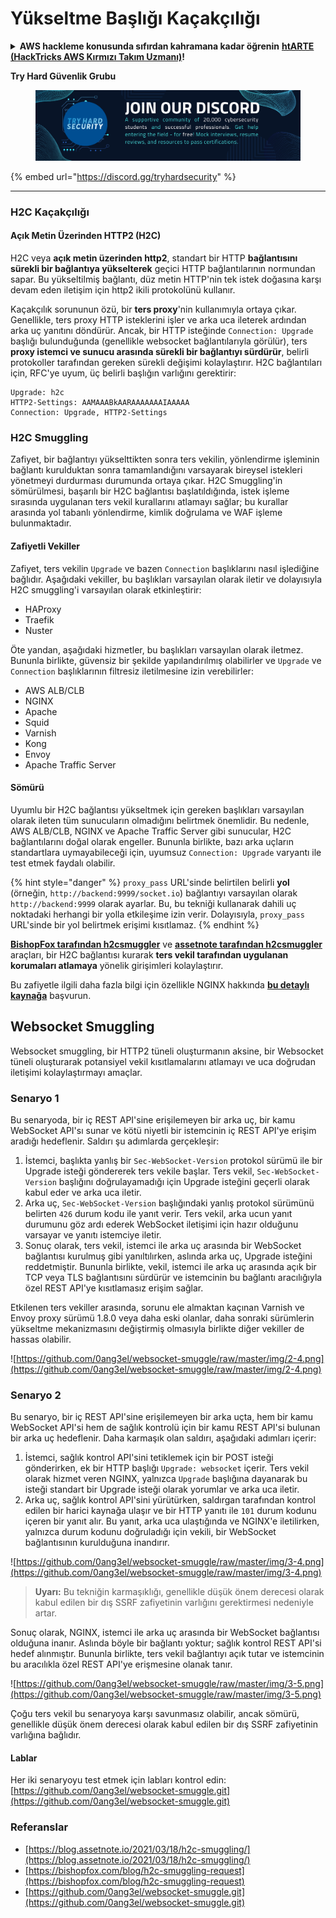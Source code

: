 # Yükseltme Başlığı Kaçakçılığı

<details>

<summary><strong>AWS hackleme konusunda sıfırdan kahramana kadar öğrenin</strong> <a href="https://training.hacktricks.xyz/courses/arte"><strong>htARTE (HackTricks AWS Kırmızı Takım Uzmanı)</strong></a><strong>!</strong></summary>

HackTricks'ı desteklemenin diğer yolları:

* **Şirketinizi HackTricks'te reklam görmek istiyorsanız** veya **HackTricks'i PDF olarak indirmek istiyorsanız** [**ABONELİK PLANLARI**](https://github.com/sponsors/carlospolop)'na göz atın!
* [**Resmi PEASS & HackTricks ürünlerini**](https://peass.creator-spring.com) edinin
* [**PEASS Ailesi'ni**](https://opensea.io/collection/the-peass-family) keşfedin, özel [**NFT'lerimiz**](https://opensea.io/collection/the-peass-family) koleksiyonumuz
* **💬 [**Discord grubumuza**](https://discord.gg/hRep4RUj7f) katılın veya [**telegram grubumuza**](https://t.me/peass) katılın veya bizi **Twitter** 🐦 [**@carlospolopm**](https://twitter.com/hacktricks\_live)'da **takip edin**.
* **Hacking püf noktalarınızı paylaşarak PR'ler göndererek** [**HackTricks**](https://github.com/carlospolop/hacktricks) ve [**HackTricks Cloud**](https://github.com/carlospolop/hacktricks-cloud) github depolarına katkıda bulunun.

</details>

**Try Hard Güvenlik Grubu**

<figure><img src="/.gitbook/assets/telegram-cloud-document-1-5159108904864449420.jpg" alt=""><figcaption></figcaption></figure>

{% embed url="https://discord.gg/tryhardsecurity" %}

***

### H2C Kaçakçılığı <a href="#http2-over-cleartext-h2c" id="http2-over-cleartext-h2c"></a>

#### Açık Metin Üzerinden HTTP2 (H2C) <a href="#http2-over-cleartext-h2c" id="http2-over-cleartext-h2c"></a>

H2C veya **açık metin üzerinden http2**, standart bir HTTP **bağlantısını sürekli bir bağlantıya yükselterek** geçici HTTP bağlantılarının normundan sapar. Bu yükseltilmiş bağlantı, düz metin HTTP'nin tek istek doğasına karşı devam eden iletişim için http2 ikili protokolünü kullanır.

Kaçakçılık sorununun özü, bir **ters proxy**'nin kullanımıyla ortaya çıkar. Genellikle, ters proxy HTTP isteklerini işler ve arka uca ileterek ardından arka uç yanıtını döndürür. Ancak, bir HTTP isteğinde `Connection: Upgrade` başlığı bulunduğunda (genellikle websocket bağlantılarıyla görülür), ters **proxy istemci ve sunucu arasında sürekli bir bağlantıyı sürdürür**, belirli protokoller tarafından gereken sürekli değişimi kolaylaştırır. H2C bağlantıları için, RFC'ye uyum, üç belirli başlığın varlığını gerektirir:
```
Upgrade: h2c
HTTP2-Settings: AAMAAABkAARAAAAAAAIAAAAA
Connection: Upgrade, HTTP2-Settings
```
### H2C Smuggling

Zafiyet, bir bağlantıyı yükselttikten sonra ters vekilin, yönlendirme işleminin bağlantı kurulduktan sonra tamamlandığını varsayarak bireysel istekleri yönetmeyi durdurması durumunda ortaya çıkar. H2C Smuggling'in sömürülmesi, başarılı bir H2C bağlantısı başlatıldığında, istek işleme sırasında uygulanan ters vekil kurallarını atlamayı sağlar; bu kurallar arasında yol tabanlı yönlendirme, kimlik doğrulama ve WAF işleme bulunmaktadır.

#### Zafiyetli Vekiller <a href="#exploitation" id="exploitation"></a>

Zafiyet, ters vekilin `Upgrade` ve bazen `Connection` başlıklarını nasıl işlediğine bağlıdır. Aşağıdaki vekiller, bu başlıkları varsayılan olarak iletir ve dolayısıyla H2C smuggling'i varsayılan olarak etkinleştirir:

- HAProxy
- Traefik
- Nuster

Öte yandan, aşağıdaki hizmetler, bu başlıkları varsayılan olarak iletmez. Bununla birlikte, güvensiz bir şekilde yapılandırılmış olabilirler ve `Upgrade` ve `Connection` başlıklarının filtresiz iletilmesine izin verebilirler:

- AWS ALB/CLB
- NGINX
- Apache
- Squid
- Varnish
- Kong
- Envoy
- Apache Traffic Server

#### Sömürü <a href="#exploitation" id="exploitation"></a>

Uyumlu bir H2C bağlantısı yükseltmek için gereken başlıkları varsayılan olarak ileten tüm sunucuların olmadığını belirtmek önemlidir. Bu nedenle, AWS ALB/CLB, NGINX ve Apache Traffic Server gibi sunucular, H2C bağlantılarını doğal olarak engeller. Bununla birlikte, bazı arka uçların standartlara uymayabileceği için, uyumsuz `Connection: Upgrade` varyantı ile test etmek faydalı olabilir.

{% hint style="danger" %}
`proxy_pass` URL'sinde belirtilen belirli **yol** (örneğin, `http://backend:9999/socket.io`) bağlantıyı varsayılan olarak `http://backend:9999` olarak ayarlar. Bu, bu tekniği kullanarak dahili uç noktadaki herhangi bir yolla etkileşime izin verir. Dolayısıyla, `proxy_pass` URL'sinde bir yol belirtmek erişimi kısıtlamaz.
{% endhint %}

[**BishopFox tarafından h2csmuggler**](https://github.com/BishopFox/h2csmuggler) ve [**assetnote tarafından h2csmuggler**](https://github.com/assetnote/h2csmuggler) araçları, bir H2C bağlantısı kurarak **ters vekil tarafından uygulanan korumaları atlamaya** yönelik girişimleri kolaylaştırır.

Bu zafiyetle ilgili daha fazla bilgi için özellikle NGINX hakkında [**bu detaylı kaynağa**](../network-services-pentesting/pentesting-web/nginx.md#proxy\_set\_header-upgrade-and-connection) başvurun.

## Websocket Smuggling

Websocket smuggling, bir HTTP2 tüneli oluşturmanın aksine, bir Websocket tüneli oluşturarak potansiyel vekil kısıtlamalarını atlamayı ve uca doğrudan iletişimi kolaylaştırmayı amaçlar.

### Senaryo 1

Bu senaryoda, bir iç REST API'sine erişilemeyen bir arka uç, bir kamu WebSocket API'sı sunar ve kötü niyetli bir istemcinin iç REST API'ye erişim aradığı hedeflenir. Saldırı şu adımlarda gerçekleşir:

1. İstemci, başlıkta yanlış bir `Sec-WebSocket-Version` protokol sürümü ile bir Upgrade isteği göndererek ters vekile başlar. Ters vekil, `Sec-WebSocket-Version` başlığını doğrulayamadığı için Upgrade isteğini geçerli olarak kabul eder ve arka uca iletir.
2. Arka uç, `Sec-WebSocket-Version` başlığındaki yanlış protokol sürümünü belirten `426` durum kodu ile yanıt verir. Ters vekil, arka ucun yanıt durumunu göz ardı ederek WebSocket iletişimi için hazır olduğunu varsayar ve yanıtı istemciye iletir.
3. Sonuç olarak, ters vekil, istemci ile arka uç arasında bir WebSocket bağlantısı kurulmuş gibi yanıltılırken, aslında arka uç, Upgrade isteğini reddetmiştir. Bununla birlikte, vekil, istemci ile arka uç arasında açık bir TCP veya TLS bağlantısını sürdürür ve istemcinin bu bağlantı aracılığıyla özel REST API'ye kısıtlamasız erişim sağlar.

Etkilenen ters vekiller arasında, sorunu ele almaktan kaçınan Varnish ve Envoy proxy sürümü 1.8.0 veya daha eski olanlar, daha sonraki sürümlerin yükseltme mekanizmasını değiştirmiş olmasıyla birlikte diğer vekiller de hassas olabilir.

![https://github.com/0ang3el/websocket-smuggle/raw/master/img/2-4.png](https://github.com/0ang3el/websocket-smuggle/raw/master/img/2-4.png)

### Senaryo 2

Bu senaryo, bir iç REST API'sine erişilemeyen bir arka uçta, hem bir kamu WebSocket API'si hem de sağlık kontrolü için bir kamu REST API'si bulunan bir arka uç hedeflenir. Daha karmaşık olan saldırı, aşağıdaki adımları içerir:

1. İstemci, sağlık kontrol API'sini tetiklemek için bir POST isteği gönderirken, ek bir HTTP başlığı `Upgrade: websocket` içerir. Ters vekil olarak hizmet veren NGINX, yalnızca `Upgrade` başlığına dayanarak bu isteği standart bir Upgrade isteği olarak yorumlar ve arka uca iletir.
2. Arka uç, sağlık kontrol API'sini yürütürken, saldırgan tarafından kontrol edilen bir harici kaynağa ulaşır ve bir HTTP yanıtı ile `101` durum kodunu içeren bir yanıt alır. Bu yanıt, arka uca ulaştığında ve NGINX'e iletilirken, yalnızca durum kodunu doğruladığı için vekili, bir WebSocket bağlantısının kurulduğuna inandırır.

![https://github.com/0ang3el/websocket-smuggle/raw/master/img/3-4.png](https://github.com/0ang3el/websocket-smuggle/raw/master/img/3-4.png)

> **Uyarı:** Bu tekniğin karmaşıklığı, genellikle düşük önem derecesi olarak kabul edilen bir dış SSRF zafiyetinin varlığını gerektirmesi nedeniyle artar.

Sonuç olarak, NGINX, istemci ile arka uç arasında bir WebSocket bağlantısı olduğuna inanır. Aslında böyle bir bağlantı yoktur; sağlık kontrol REST API'si hedef alınmıştır. Bununla birlikte, ters vekil bağlantıyı açık tutar ve istemcinin bu aracılıkla özel REST API'ye erişmesine olanak tanır.

![https://github.com/0ang3el/websocket-smuggle/raw/master/img/3-5.png](https://github.com/0ang3el/websocket-smuggle/raw/master/img/3-5.png)

Çoğu ters vekil bu senaryoya karşı savunmasız olabilir, ancak sömürü, genellikle düşük önem derecesi olarak kabul edilen bir dış SSRF zafiyetinin varlığına bağlıdır.

#### Lablar

Her iki senaryoyu test etmek için labları kontrol edin: [https://github.com/0ang3el/websocket-smuggle.git](https://github.com/0ang3el/websocket-smuggle.git)

### Referanslar

- [https://blog.assetnote.io/2021/03/18/h2c-smuggling/](https://blog.assetnote.io/2021/03/18/h2c-smuggling/)
- [https://bishopfox.com/blog/h2c-smuggling-request](https://bishopfox.com/blog/h2c-smuggling-request)
- [https://github.com/0ang3el/websocket-smuggle.git](https://github.com/0ang3el/websocket-smuggle.git)
